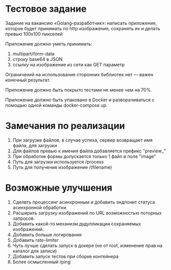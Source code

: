 # Тестовое задание

Задание на вакансию «Golang–разработчик»: написать приложение, которое будет принимать по http изображения, сохранять их и делать превью 100х100 пикселей

Приложение должно уметь принимать:
1) multipart/form-data
2) строку base64 в JSON
3) ссылку на изображение из сети как GET параметр

Ограничений на использование сторонних библиотек нет — важен конечный результат.

Приложение должно быть покрыто тестами не менее чем на 70%.

Приложение должно быть упаковано в Docker и разворачиваться с помощью одной команды docker-compose up.

# Замечания по реализации

1. При загрузке файлов, в случае успеха, сервер возвращает имя файла, для загрузки
2. Для файлов превью к имения файла добавляется префикс "preview_"
3. При обработке формы допускается только 1 файл в поле "image"
4. Путь для загрузки используется /process
5. Путь для получения изображение /(filename)

# Возможные улучшения

1. Сделвть процессинг асинхронным и добавить эндпонит статуса асинхронной обработки
2. Расширить загрузку изображений по URL возможностью поторных запросов.
3. Добавить какой-то механизм дудупликации сохраняемых изображений.
4. Добавить больше логирования
5. Добавить rate-limiter
6. Чуть лучше сделать запуск в докере (не от root, изменение прав на каталог для записи)
7. Добавить запуск тестов при сборке контейнера
6. Более осмысленный /ping

